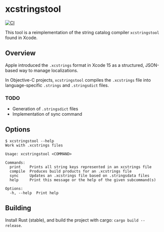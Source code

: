 # xcstringstool

[![CI](https://github.com/hmelder/xcstringstool/actions/workflows/main.yaml/badge.svg)](https://github.com/hmelder/xcstringstool/actions/workflows/main.yaml)

This tool is a reimplementation of the string catalog compiler `xcstringstool` found in Xcode.

## Overview

Apple introduced the `.xcstrings` format in Xcode 15 as a structured, JSON-based
way to manage localizations.

In Objective-C projects, `xcstringstool` compiles the `.xcstrings` file into
language-specific `.strings` and `.stringsdict` files.

### TODO

- Generation of `.stringsdict` files
- Implementation of sync command

## Options

```
$ xcstringstool --help
Work with .xcstrings files

Usage: xcstringstool <COMMAND>

Commands:
  print    Prints all string keys represented in an xcstrings file
  compile  Produces build products for an .xcstrings file
  sync     Updates an .xcstrings file based on .stringsdata files
  help     Print this message or the help of the given subcommand(s)

Options:
  -h, --help  Print help
```

## Building

Install Rust (stable), and build the project with cargo: `cargo build --release`.
